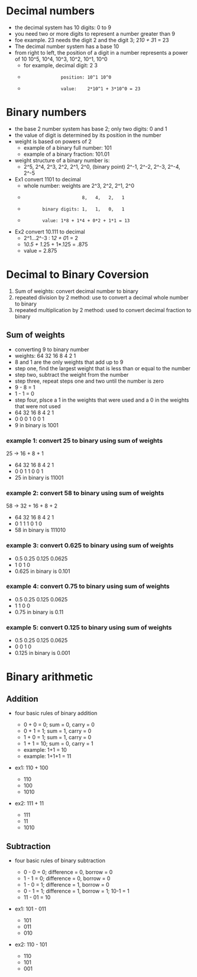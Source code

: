 # Decimal numbers
- the decimal system has 10 digits: 0 to 9
- you need two or more digits to represent a number greater than 9
- foe example. 23 needs the digit 2 and the digit 3; 2*10 + 3*1 = 23
- The decimal number system has a base 10
- from right to left, the position of a digit in a number represents a power of 10 10^5, 10^4, 10^3, 10^2, 10^1, 10^0
    - for example, decimal digit: 2     3
    -                   position: 10^1 10^0
    -                   value:    2*10^1 + 3*10^0 = 23

# Binary numbers
- the base 2 number system has base 2; only two digits: 0 and 1
- the value of digit is determined by its position in the number
- weight is based on powers of 2
    - example of a binary full number: 101
    - example of a binary fraction: 101.01 
- weight structure of a binary number is:
    - 2^5, 2^4, 2^3, 2^2, 2^1, 2^0, (binary point) 2^-1, 2^-2, 2^-3, 2^-4, 2^-5
- Ex1 convert 1101 to decimal
    - whole number: weights are 2^3, 2^2, 2^1, 2^0
    -                           8,   4,   2,   1
    -            binary digits: 1,   1,   0,   1
    -            value: 1*8 + 1*4 + 0*2 + 1*1 = 13
- Ex2 convert 10.111 to decimal
    - 2^1...2^-3 : 1*2 + 0*1 = 2
    - 1*0.5 + 1*.25 + 1*.125 = .875
    - value = 2.875

# Decimal to Binary Coversion
1. Sum of weights: convert decimal number to binary
2. repeated division by 2 method: use to convert a decimal whole number to binary
3. repeated multiplication by 2 method: used to convert decimal fraction to binary

## Sum of weights
- converting 9 to binary number
- weights: 64   32   16   8   4   2   1
- 8 and 1 are the only weights that add up to 9
- step one, find the largest weight that is less than or equal to the number
- step two, subtract the weight from the number
- step three, repeat steps one and two until the number is zero
- 9 - 8 = 1
- 1 - 1 = 0
- step four, plsce a 1 in the weights that were used and a 0 in the weights that were not used
- 64 32  16  8  4  2  1
- 0  0   0   1  0  0  1
- 9 in binary is 1001

### example 1: convert 25 to binary using sum of weights
25 -> 16 + 8 + 1
- 64 32  16  8  4  2  1
- 0  0   1   1  0  0  1
- 25 in binary is 11001
### example 2: convert 58 to binary using sum of weights
58 -> 32 + 16 + 8 + 2
- 64 32  16  8  4  2  1
- 0  1   1   1  0  1  0
- 58 in binary is 111010
### example 3: convert 0.625 to binary using sum of weights
- 0.5 0.25 0.125 0.0625
- 1   0    1     0
- 0.625 in binary is 0.101
### example 4: convert 0.75 to binary using sum of weights
- 0.5 0.25 0.125 0.0625
- 1   1    0     0
- 0.75 in binary is 0.11
### example 5: convert 0.125 to binary using sum of weights
- 0.5 0.25 0.125 0.0625
- 0   0    1     0
- 0.125 in binary is 0.001

# Binary arithmetic
## Addition
- four basic rules of binary addition
    - 0 + 0 = 0; sum = 0, carry = 0
    - 0 + 1 = 1; sum = 1, carry = 0
    - 1 + 0 = 1; sum = 1, carry = 0
    - 1 + 1 = 10; sum = 0, carry = 1
    - example: 1+1 = 10
    - example: 1+1+1 = 11

- ex1: 110 + 100
    - 110
    - 100
    - 1010
- ex2: 111 + 11
    - 111
    - 11
    - 1010

## Subtraction
- four basic rules of binary subtraction
    - 0 - 0 = 0; difference = 0, borrow = 0
    - 1 - 1 = 0; difference = 0, borrow = 0
    - 1 - 0 = 1; difference = 1, borrow = 0
    - 0 - 1 = 1; difference = 1, borrow = 1; 10-1 = 1
    - 11 - 01 = 10

- ex1: 101 - 011
    - 101
    - 011
    - 010
- ex2: 110 - 101
    - 110
    - 101
    - 001

